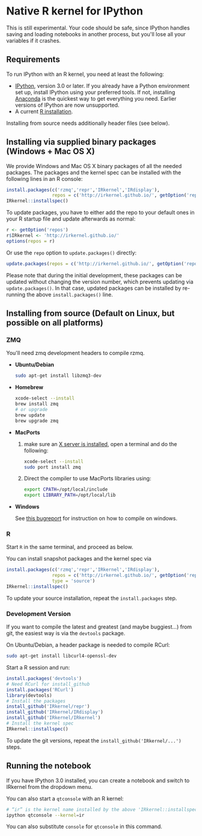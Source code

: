 # Native R kernel for IPython

This is still experimental. Your code should be safe,
since IPython handles saving and loading notebooks in another process, but
you'll lose all your variables if it crashes.

## Requirements

To run IPython with an R kernel, you need at least the following:

* [IPython](http://ipython.org/), version 3.0 or later. If you already have a 
  Python environment set up, install IPython using your preferred tools. If 
  not, installing [Anaconda](http://continuum.io/downloads) is the quickest 
  way to get everything you need. Earlier versions of IPython are now 
  unsupported.
* A current [R installation](http://www.r-project.org/).

Installing from source needs additionally header files (see below).

## Installing via supplied binary packages (Windows + Mac OS X)

We provide Windows and Mac OS X binary packages of all the needed packages. The packages 
and the kernel spec can be installed with the following lines in an R console: 

```r
install.packages(c('rzmq','repr','IRkernel','IRdisplay'),
                 repos = c('http://irkernel.github.io/', getOption('repos')))
IRkernel::installspec()
```

To update packages, you have to either add the repo to your default ones in your R startup 
file and update afterwards as normal:

```r
r <- getOption('repos')
r$IRkernel <- 'http://irkernel.github.io/'
options(repos = r)
```

Or use the `repo` option to `update.packages()` directly:

```r
update.packages(repos = c('http://irkernel.github.io/', getOption('repos')))
```

Please note that during the initial development, these packages can be updated
without changing the version number, which prevents updating via `update.packages()`. 
In that case, updated packages can be installed by re-running the above 
`install.packages()` line.

## Installing from source (Default on Linux, but possible on all platforms)

### ZMQ

You'll need zmq development headers to compile rzmq.

*   **Ubuntu/Debian**

    ```bash
    sudo apt-get install libzmq3-dev
    ```

*   **Homebrew**

    ```bash
    xcode-select --install
    brew install zmq
    # or upgrade
    brew update
    brew upgrade zmq
    ```

*   **MacPorts**

    1.  make sure an [X server is installed](http://xquartz.macosforge.org/),
        open a terminal and do the following:

        ```bash
        xcode-select --install
        sudo port install zmq
        ```

    2.  Direct the compiler to use MacPorts libraries using:

        ```bash
        export CPATH=/opt/local/include
        export LIBRARY_PATH=/opt/local/lib
        ```

*   **Windows**

    See [this bugreport](https://github.com/IRkernel/IRkernel/issues/54#issuecomment-84467798)
    for instruction on how to compile on windows.

### R

Start `R` in the same terminal, and proceed as below.

You can install snapshot packages and the kernel spec via

```r
install.packages(c('rzmq','repr','IRkernel','IRdisplay'),
                 repos = c('http://irkernel.github.io/', getOption('repos')),
                 type = 'source')
IRkernel::installspec()
```

To update your source installation, repeat the `install.packages` step.

### Development Version

If you want to compile the latest and greatest (and maybe buggiest…) from git, 
the easiest way is via the `devtools` package.

On Ubuntu/Debian, a header package is needed to compile RCurl:

```bash
sudo apt-get install libcurl4-openssl-dev
```

Start a R session and run:

```r
install.packages('devtools')
# Need RCurl for install_github
install.packages('RCurl')
library(devtools)
# Install the packages
install_github('IRkernel/repr')
install_github('IRkernel/IRdisplay')
install_github('IRkernel/IRkernel')
# Install the kernel spec
IRkernel::installspec()
```

To update the git versions, repeat the `install_github('IRkernel/...')` steps.

## Running the notebook

If you have IPython 3.0 installed, you can create a notebook and switch to
IRkernel from the dropdown menu. 

You can also start a `qtconsole` with an R kernel:

```bash
# “ir” is the kernel name installed by the above 'IRkernel::installspec()'
ipython qtconsole --kernel=ir
```

You can also substitute `console` for `qtconsole` in this command.

